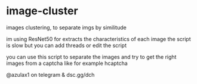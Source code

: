 # image-cluster
images clustering, to separate imgs by  similitude

im using ResNet50 for extracts the characteristics of each image
the script is slow but you can add threads or edit the script

you can use this script to separate the images and try to get the right images from a captcha like for example hcaptcha

@azulax1 on telegram & dsc.gg/dch
